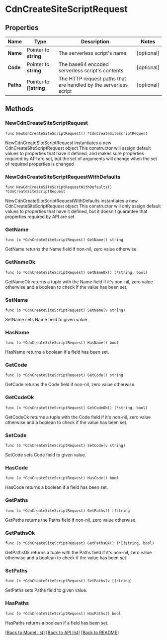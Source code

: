 # CdnCreateSiteScriptRequest

## Properties

Name | Type | Description | Notes
------------ | ------------- | ------------- | -------------
**Name** | Pointer to **string** | The serverless script&#39;s name | [optional] 
**Code** | Pointer to **string** | The base64 encoded serverless script&#39;s contents | [optional] 
**Paths** | Pointer to **[]string** | The HTTP request paths that are handled by the serverless script | [optional] 

## Methods

### NewCdnCreateSiteScriptRequest

`func NewCdnCreateSiteScriptRequest() *CdnCreateSiteScriptRequest`

NewCdnCreateSiteScriptRequest instantiates a new CdnCreateSiteScriptRequest object
This constructor will assign default values to properties that have it defined,
and makes sure properties required by API are set, but the set of arguments
will change when the set of required properties is changed

### NewCdnCreateSiteScriptRequestWithDefaults

`func NewCdnCreateSiteScriptRequestWithDefaults() *CdnCreateSiteScriptRequest`

NewCdnCreateSiteScriptRequestWithDefaults instantiates a new CdnCreateSiteScriptRequest object
This constructor will only assign default values to properties that have it defined,
but it doesn't guarantee that properties required by API are set

### GetName

`func (o *CdnCreateSiteScriptRequest) GetName() string`

GetName returns the Name field if non-nil, zero value otherwise.

### GetNameOk

`func (o *CdnCreateSiteScriptRequest) GetNameOk() (*string, bool)`

GetNameOk returns a tuple with the Name field if it's non-nil, zero value otherwise
and a boolean to check if the value has been set.

### SetName

`func (o *CdnCreateSiteScriptRequest) SetName(v string)`

SetName sets Name field to given value.

### HasName

`func (o *CdnCreateSiteScriptRequest) HasName() bool`

HasName returns a boolean if a field has been set.

### GetCode

`func (o *CdnCreateSiteScriptRequest) GetCode() string`

GetCode returns the Code field if non-nil, zero value otherwise.

### GetCodeOk

`func (o *CdnCreateSiteScriptRequest) GetCodeOk() (*string, bool)`

GetCodeOk returns a tuple with the Code field if it's non-nil, zero value otherwise
and a boolean to check if the value has been set.

### SetCode

`func (o *CdnCreateSiteScriptRequest) SetCode(v string)`

SetCode sets Code field to given value.

### HasCode

`func (o *CdnCreateSiteScriptRequest) HasCode() bool`

HasCode returns a boolean if a field has been set.

### GetPaths

`func (o *CdnCreateSiteScriptRequest) GetPaths() []string`

GetPaths returns the Paths field if non-nil, zero value otherwise.

### GetPathsOk

`func (o *CdnCreateSiteScriptRequest) GetPathsOk() (*[]string, bool)`

GetPathsOk returns a tuple with the Paths field if it's non-nil, zero value otherwise
and a boolean to check if the value has been set.

### SetPaths

`func (o *CdnCreateSiteScriptRequest) SetPaths(v []string)`

SetPaths sets Paths field to given value.

### HasPaths

`func (o *CdnCreateSiteScriptRequest) HasPaths() bool`

HasPaths returns a boolean if a field has been set.


[[Back to Model list]](../README.md#documentation-for-models) [[Back to API list]](../README.md#documentation-for-api-endpoints) [[Back to README]](../README.md)


